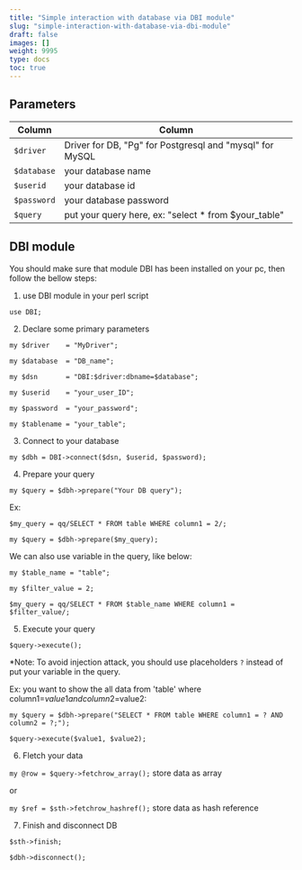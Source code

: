 ```yaml
---
title: "Simple interaction with database via DBI module"
slug: "simple-interaction-with-database-via-dbi-module"
draft: false
images: []
weight: 9995
type: docs
toc: true
---
```


## Parameters
| Column | Column |
| ------ | ------ |
|`$driver`     | Driver for DB, "Pg" for Postgresql and "mysql" for MySQL|
|`$database`   | your database name|
|`$userid`     | your database id|
|`$password`   | your database password|
|`$query`      | put your query here, ex: "select * from $your_table"|





## DBI module
You should make sure that module DBI has been installed on your pc, then follow the bellow steps:

1. use DBI module in your perl script

`use DBI;`

2. Declare some primary parameters

`my $driver    = "MyDriver";`

`my $database  = "DB_name";`

`my $dsn       = "DBI:$driver:dbname=$database";`

`my $userid    = "your_user_ID";`

`my $password  = "your_password";`

`my $tablename = "your_table";`

3. Connect to your database

`my $dbh = DBI->connect($dsn, $userid, $password);`

4. Prepare your query

`my $query = $dbh->prepare("Your DB query");`

Ex: 

`$my_query = qq/SELECT * FROM table WHERE column1 = 2/;`

`my $query = $dbh->prepare($my_query);`

We can also use variable in the query, like below:

`my $table_name = "table";`

`my $filter_value = 2;`

`$my_query = qq/SELECT * FROM $table_name WHERE column1 = $filter_value/;`

5. Execute your query

`$query->execute();`

*Note: To avoid injection attack, you should use placeholders `?` instead of put your variable in the query.

Ex: you want to show the all data from 'table' where column1=$value1 and column2=$value2:

`my $query = $dbh->prepare("SELECT * FROM table WHERE column1 = ? AND column2 = ?;");`

`$query->execute($value1, $value2);`

6. Fletch your data

`my @row = $query->fetchrow_array();` store data as array

or 

`my $ref = $sth->fetchrow_hashref();` store data as hash reference

7. Finish and disconnect DB

`$sth->finish;`

`$dbh->disconnect();`

